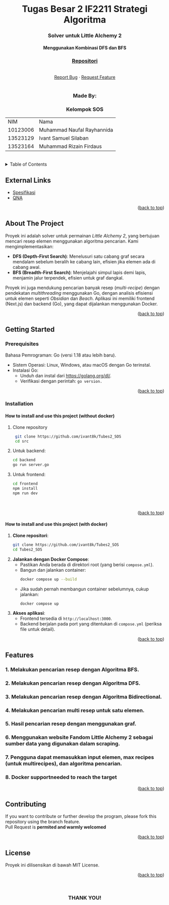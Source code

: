 <!-- Back to Top Link-->
<a name="readme-top"></a>

<br />
<div align="center">
  <h1 align="center">Tugas Besar 2 IF2211 Strategi Algoritma</h1>

  <p align="center">
    <h3>Solver untuk Little Alchemy 2</h3>
    <h4>Menggunakan Kombinasi DFS dan BFS</h4>
    <h3><a href="https://github.com/ivant8k/Tubes2_SOS">Repositori</a></h3>
    <br/>
    <a href="https://github.com/ivant8k/Tubes2_SOS/issues">Report Bug</a>
    ·
    <a href="https://github.com/ivant8k/Tubes2_SOS/issues">Request Feature</a>
    <br>
    <br>
  </p>
</div>

<!-- CONTRIBUTOR -->
<div align="center" id="contributor">
  <strong>
    <h3>Made By:</h3>
    <h3>Kelompok SOS</h3>
    <table align="center">
      <tr>
        <td>NIM</td>
        <td>Nama</td>
      </tr>
      <tr>
        <td>10123006</td>
        <td>Muhammad Naufal Rayhannida</td>
      </tr>
      <tr>
        <td>13523129</td>
        <td>Ivant Samuel Silaban </td>
      </tr>
            <tr>
        <td>13523164</td>
        <td>Muhammad Rizain Firdaus</td>
      </tr>
    </table>
  </strong>
  <br>
</div>




<!-- TABLE OF CONTENTS -->
<details>
  <summary>Table of Contents</summary>
  <ol>
    <li>
      <a href="#about-the-project">About The Project</a>
    </li>
    <li>
      <a href="#getting-started-front-end">Getting Started</a>
      <ul>
        <li><a href="#prerequisites">Prerequisites</a></li>
        <li><a href="#installation">Installation</a></li>
      </ul>
    </li>
    <li><a href="#contributing">Contributing</a></li>
    <li><a href="#license">License</a></li>
  </ol>
</details>

## External Links

- [Spesifikasi](https://docs.google.com/document/d/1aQB5USxfUCBfHmYjKl2wV5WdMBzDEyojE5yxvBO3pvc/edit?usp=sharing)
- [QNA](https://docs.google.com/spreadsheets/d/1SVCNEBOYS0_eKShaHFIrx_5YVOg-V1uiBX-fAHpypxg/edit?usp=sharing)

<p align="right">(<a href="#readme-top">back to top</a>)</p>

<!-- ABOUT THE PROJECT -->
## About The Project
Proyek ini adalah solver untuk permainan *Little Alchemy 2*, yang bertujuan mencari resep elemen menggunakan algoritma pencarian. Kami mengimplementasikan:

- **DFS (Depth-First Search)**: Menelusuri satu cabang graf secara mendalam sebelum beralih ke cabang lain, efisien jika elemen ada di cabang awal.
- **BFS (Breadth-First Search)**: Menjelajahi simpul lapis demi lapis, menjamin jalur terpendek, efisien untuk graf dangkal.

Proyek ini juga mendukung pencarian banyak resep (*multi-recipe*) dengan pendekatan *multithreading* menggunakan Go, dengan analisis efisiensi untuk elemen seperti *Obsidian* dan *Beach*. Aplikasi ini memiliki frontend (Next.js) dan backend (Go), yang dapat dijalankan menggunakan Docker.


<p align="right">(<a href="#readme-top">back to top</a>)</p>


<!-- GETTING STARTED -->
## Getting Started

### Prerequisites

Bahasa Pemrograman: Go (versi 1.18 atau lebih baru).
- Sistem Operasi: Linux, Windows, atau macOS dengan Go terinstal.
- Instalasi Go:
    - Unduh dan instal dari https://golang.org/dl/.
    - Verifikasi dengan perintah: ``go version.``

<p align="right">(<a href="#readme-top">back to top</a>)</p>

### Installation

#### How to install and use this project (without docker)

1. Clone repository
   ```sh
    git clone https://github.com/ivant8k/Tubes2_SOS
    cd src
   ```
2. Untuk backend:
   ```sh
   cd backend
   go run server.go
   ```
3. Untuk frontend:
   ```sh
   cd frontend
   npm install
   npm run dev
   ``` 
<br>

<p align="right">(<a href="#readme-top">back to top</a>)</p>

#### How to install and use this project (with docker)

1. **Clone repositori**:
   ```sh
   git clone https://github.com/ivant8k/Tubes2_SOS
   cd Tubes2_SOS
   ```
2. **Jalankan dengan Docker Compose**:
   - Pastikan Anda berada di direktori root (yang berisi `compose.yml`).
   - Bangun dan jalankan container:
     ```sh
     docker compose up --build
     ```
   - Jika sudah pernah membangun container sebelumnya, cukup jalankan:
     ```sh
     docker compose up
     ```
3. **Akses aplikasi**:
   - Frontend tersedia di `http://localhost:3000`.
   - Backend berjalan pada port yang ditentukan di `compose.yml` (periksa file untuk detail).

<p align="right">(<a href="#readme-top">back to top</a>)</p>



<!-- FEATURES -->
## Features

### 1. Melakukan pencarian resep dengan Algoritma BFS.
### 2. Melakukan pencarian resep dengan Algoritma DFS.
### 3. Melakukan pencarian resep dengan Algoritma Bidirectional.
### 4. Melakukan pencarian multi resep untuk satu elemen.
### 5. Hasil pencarian resep dengan menggunakan graf.
### 6. Menggunakan website Fandom Little Alchemy 2 sebagai sumber data yang digunakan dalam scraping.
### 7. Pengguna dapat memasukkan input elemen, max recipes (untuk multirecipes), dan algoritma pencarian.
### 8. Docker supportneeded to reach the target

<p align="right">(<a href="#readme-top">back to top</a>)</p>


<!-- CONTRIBUTING -->
## Contributing

If you want to contribute or further develop the program, please fork this repository using the branch feature.  
Pull Request is **permited and warmly welcomed**

<p align="right">(<a href="#readme-top">back to top</a>)</p>

<!-- LICENSE -->
## License
Proyek ini dilisensikan di bawah MIT License.

<p align="right">(<a href="#readme-top">back to top</a>)</p>

<br>
<h3 align="center">THANK YOU!</h3>


<!-- MARKDOWN LINKS & IMAGES -->
<!-- https://www.markdownguide.org/basic-syntax/#reference-style-links -->
[issues-url]: https://github.com/NoHaitch/Tubes2_FE_Chibye/issues
[license-shield]: https://img.shields.io/badge/License-Apache--2.0_license-yellow
[license-url]: https://github.com/NoHaitch/Tubes2_FE_Chibye/blob/main/LICENSE
